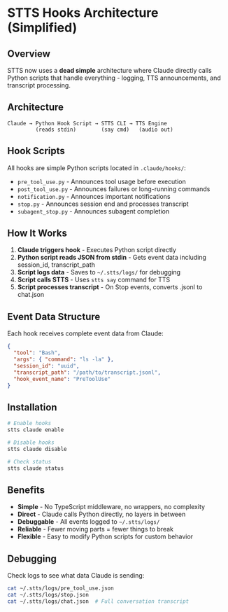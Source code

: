 # STTS Hooks Architecture (Simplified)

## Overview

STTS now uses a **dead simple** architecture where Claude directly calls Python scripts that handle everything - logging, TTS announcements, and transcript processing.

## Architecture

```
Claude → Python Hook Script → STTS CLI → TTS Engine
         (reads stdin)        (say cmd)   (audio out)
```

## Hook Scripts

All hooks are simple Python scripts located in `.claude/hooks/`:

- `pre_tool_use.py` - Announces tool usage before execution
- `post_tool_use.py` - Announces failures or long-running commands
- `notification.py` - Announces important notifications
- `stop.py` - Announces session end and processes transcript
- `subagent_stop.py` - Announces subagent completion

## How It Works

1. **Claude triggers hook** - Executes Python script directly
2. **Python script reads JSON from stdin** - Gets event data including session_id, transcript_path
3. **Script logs data** - Saves to `~/.stts/logs/` for debugging
4. **Script calls STTS** - Uses `stts say` command for TTS
5. **Script processes transcript** - On Stop events, converts .jsonl to chat.json

## Event Data Structure

Each hook receives complete event data from Claude:

```json
{
  "tool": "Bash",
  "args": { "command": "ls -la" },
  "session_id": "uuid",
  "transcript_path": "/path/to/transcript.jsonl",
  "hook_event_name": "PreToolUse"
}
```

## Installation

```bash
# Enable hooks
stts claude enable

# Disable hooks
stts claude disable

# Check status
stts claude status
```

## Benefits

- **Simple** - No TypeScript middleware, no wrappers, no complexity
- **Direct** - Claude calls Python directly, no layers in between
- **Debuggable** - All events logged to `~/.stts/logs/`
- **Reliable** - Fewer moving parts = fewer things to break
- **Flexible** - Easy to modify Python scripts for custom behavior

## Debugging

Check logs to see what data Claude is sending:

```bash
cat ~/.stts/logs/pre_tool_use.json
cat ~/.stts/logs/stop.json
cat ~/.stts/logs/chat.json  # Full conversation transcript
```
